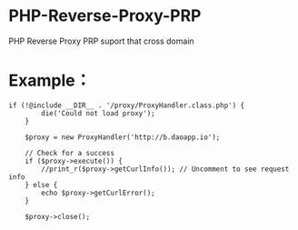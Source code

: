 # PHP-Reverse-Proxy-PRP
PHP Reverse Proxy PRP suport that cross domain

# Example： 

```
if (!@include __DIR__ . '/proxy/ProxyHandler.class.php') {
        die('Could not load proxy');
    }

    $proxy = new ProxyHandler('http://b.daoapp.io');

    // Check for a success
    if ($proxy->execute()) {
        //print_r($proxy->getCurlInfo()); // Uncomment to see request info
    } else {
        echo $proxy->getCurlError();
    }

    $proxy->close();
```
